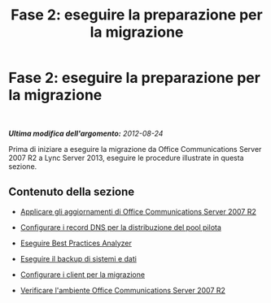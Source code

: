 ﻿---
title: 'Fase 2: eseguire la preparazione per la migrazione'
TOCTitle: 'Fase 2: eseguire la preparazione per la migrazione'
ms:assetid: a0c11ad1-47b1-467e-8f49-f2fa53efcd20
ms:mtpsurl: https://technet.microsoft.com/it-it/library/JJ205125(v=OCS.15)
ms:contentKeyID: 49301504
ms.date: 08/24/2015
mtps_version: v=OCS.15
ms.translationtype: HT
---

# Fase 2: eseguire la preparazione per la migrazione

 

_**Ultima modifica dell'argomento:** 2012-08-24_

Prima di iniziare a eseguire la migrazione da Office Communications Server 2007 R2 a Lync Server 2013, eseguire le procedure illustrate in questa sezione.

## Contenuto della sezione

  - [Applicare gli aggiornamenti di Office Communications Server 2007 R2](apply-office-communications-server-2007-r2-updates.md)

  - [Configurare i record DNS per la distribuzione del pool pilota](configure-dns-records-for-pilot-pool-deployment_1.md)

  - [Eseguire Best Practices Analyzer](run-best-practices-analyzer_1.md)

  - [Eseguire il backup di sistemi e dati](back-up-systems-and-data_1.md)

  - [Configurare i client per la migrazione](configure-clients-for-migration_1.md)

  - [Verificare l'ambiente Office Communications Server 2007 R2](verify-office-communications-server-2007-r2-environment.md)

